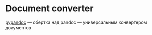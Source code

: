 # Document converter

[pypandoc](https://pypi.org/project/pypandoc/) — обертка над pandoc — универсальным конвертером документов
